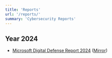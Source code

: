 ```yaml
---
title: 'Reports'
url: '/reports/'
summary: 'Cybersecurity Reports'
---
```


## Year 2024

* [Microsoft Digital Defense Report 2024](https://www.microsoft.com/en-us/security/security-insider/intelligence-reports/microsoft-digital-defense-report-2024) ([Mirror](/reports/microsoft/2024/Microsoft-Digital-Defense-Report-2024.pdf))